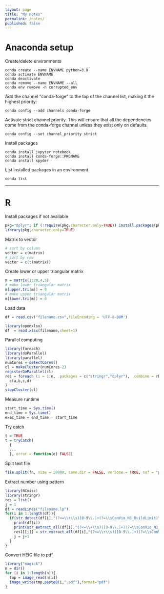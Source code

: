 ```yaml
---
layout: page
title: "My notes"
permalink: /notes/
published: false
---
```


# Anaconda setup

Create/delete environments
```
conda create --name ENVNAME python=3.8
conda activate ENVNAME
conda deactivate
conda remove --name ENVNAME --all
conda env remove -n corrupted_env
```

Add the channel "conda-forge" to the top of the channel list, making it the highest priority:
```
conda config --add channels conda-forge
```

Activate strict channel priority. This will ensure that all the dependencies come from the conda-forge channel unless they exist only on defaults.
```
conda config --set channel_priority strict
```

Install packages
```
conda install jupyter notebook
conda install conda-forge::PKGNAME
conda install spyder
```

List installed packages in an environment
```
conda list
```

---

# R

Install packages if not available
```R
pkg="dplyr"; if (!require(pkg,character.only=TRUE)) install.packages(pkg)
library(pkg,character.only=TRUE)
```

Matrix to vector
```R
# sort by column
vector = c(matrix)
# sort by row
vector = c(t(matrix))
```

Create lower or upper triangular matrix
```R
m = matrix(1:20,4,5)
# make lower triangular matrix
m[upper.tri(m)] = 0
# make upper triangular matrix
m[lower.tri(m)] = 0
```

Load data
```R
df = read.csv("filename.csv",fileEncoding = 'UTF-8-BOM')
```
```R
library(openxlsx)
df  = read.xlsx(filename,sheet=1)
```

Parallel computing
```R
library(foreach)
library(doParallel)
library(parallel)
numCores = detectCores()
cl = makeCluster(numCores-2)
registerDoParallel(cl)
res = foreach (i = 1:n, .packages = c("stringr","dplyr"), .combine = rbind) %dopar% {
  c(a,b,c,d)
}
stopCluster(cl)
```

Measure runtime
```R
start_time = Sys.time()
end_time = Sys.time()
exec_time = end_time - start_time
```

Try catch
```R
t = TRUE
t = tryCatch(
  {
  ...
  }, error = function(e) FALSE)
```

Split text file
```R
file.split(fn, size = 50000, same.dir = FALSE, verbose = TRUE, suf = "part", win = TRUE)
```

Extract number using pattern
```R
library(NCmisc)
library(stringr)
res = list()
j = 1
df = readLines("filename.lp")
for(i in 1:length(df)){
  if(str_detect(df[i],"(?<=\\+\\s)[0-9\\.]+(?=\\sConVio_N1_BuildLimit)")){
    print(df[i])
    print(str_extract_all(df[i],"(?<=\\+\\s)([0-9\\.]+)(?=\\sConVio_N1_BuildLimit)")[[1]])
    res1[[j]] = str_extract_all(df[i],"(?<=\\+\\s)([0-9\\.]+)(?=\\sConVio_N1_BuildLimit)")[[1]]
    j = j+1
  }
}
```

Convert HEIC file to pdf
```R
library("magick")
n = dir()
for (i in 1:length(n)){
  tmp = image_read(n[i])
  image_write(tmp,paste0(i,".pdf"),format="pdf")
}
```
